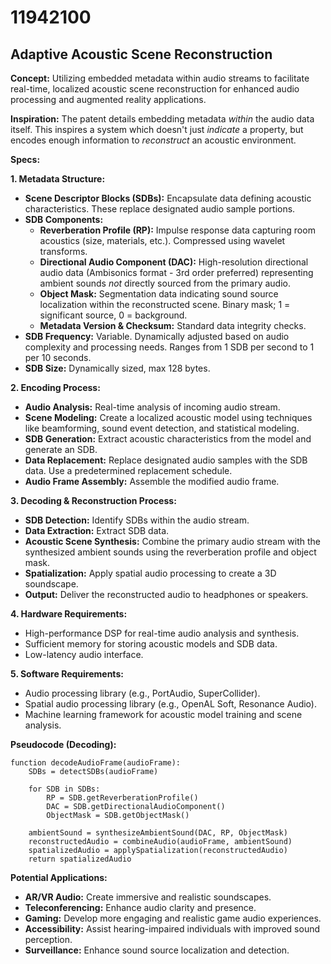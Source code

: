 # 11942100

## Adaptive Acoustic Scene Reconstruction

**Concept:** Utilizing embedded metadata within audio streams to facilitate real-time, localized acoustic scene reconstruction for enhanced audio processing and augmented reality applications.

**Inspiration:** The patent details embedding metadata *within* the audio data itself. This inspires a system which doesn't just *indicate* a property, but encodes enough information to *reconstruct* an acoustic environment.

**Specs:**

**1. Metadata Structure:**

*   **Scene Descriptor Blocks (SDBs):**  Encapsulate data defining acoustic characteristics.  These replace designated audio sample portions.
*   **SDB Components:**
    *   **Reverberation Profile (RP):** Impulse response data capturing room acoustics (size, materials, etc.). Compressed using wavelet transforms.
    *   **Directional Audio Component (DAC):**  High-resolution directional audio data (Ambisonics format - 3rd order preferred) representing ambient sounds *not* directly sourced from the primary audio.
    *   **Object Mask:** Segmentation data indicating sound source localization within the reconstructed scene. Binary mask; 1 = significant source, 0 = background.
    *   **Metadata Version & Checksum:**  Standard data integrity checks.
*   **SDB Frequency:**  Variable. Dynamically adjusted based on audio complexity and processing needs.  Ranges from 1 SDB per second to 1 per 10 seconds.
*   **SDB Size:** Dynamically sized, max 128 bytes.

**2. Encoding Process:**

*   **Audio Analysis:** Real-time analysis of incoming audio stream.
*   **Scene Modeling:** Create a localized acoustic model using techniques like beamforming, sound event detection, and statistical modeling.
*   **SDB Generation:**  Extract acoustic characteristics from the model and generate an SDB.
*   **Data Replacement:** Replace designated audio samples with the SDB data.  Use a predetermined replacement schedule.
*   **Audio Frame Assembly:** Assemble the modified audio frame.

**3. Decoding & Reconstruction Process:**

*   **SDB Detection:** Identify SDBs within the audio stream.
*   **Data Extraction:** Extract SDB data.
*   **Acoustic Scene Synthesis:**  Combine the primary audio stream with the synthesized ambient sounds using the reverberation profile and object mask.
*   **Spatialization:**  Apply spatial audio processing to create a 3D soundscape.
*   **Output:** Deliver the reconstructed audio to headphones or speakers.

**4. Hardware Requirements:**

*   High-performance DSP for real-time audio analysis and synthesis.
*   Sufficient memory for storing acoustic models and SDB data.
*   Low-latency audio interface.

**5. Software Requirements:**

*   Audio processing library (e.g., PortAudio, SuperCollider).
*   Spatial audio processing library (e.g., OpenAL Soft, Resonance Audio).
*   Machine learning framework for acoustic model training and scene analysis.

**Pseudocode (Decoding):**

```
function decodeAudioFrame(audioFrame):
    SDBs = detectSDBs(audioFrame)

    for SDB in SDBs:
        RP = SDB.getReverberationProfile()
        DAC = SDB.getDirectionalAudioComponent()
        ObjectMask = SDB.getObjectMask()

    ambientSound = synthesizeAmbientSound(DAC, RP, ObjectMask)
    reconstructedAudio = combineAudio(audioFrame, ambientSound)
    spatializedAudio = applySpatialization(reconstructedAudio)
    return spatializedAudio
```

**Potential Applications:**

*   **AR/VR Audio:** Create immersive and realistic soundscapes.
*   **Teleconferencing:** Enhance audio clarity and presence.
*   **Gaming:** Develop more engaging and realistic game audio experiences.
*   **Accessibility:** Assist hearing-impaired individuals with improved sound perception.
*   **Surveillance:** Enhance sound source localization and detection.